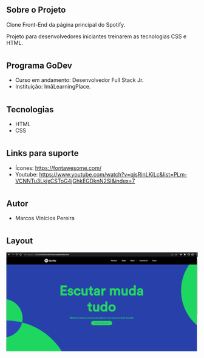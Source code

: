 ## Sobre o Projeto
Clone Front-End da página principal do Spotify.

Projeto para desenvolvedores iniciantes treinarem as tecnologias CSS e HTML.

#
## Programa GoDev
- Curso em andamento: Desenvolvedor Full Stack Jr.
- Instituição: ImãLearningPlace.

#
## Tecnologias
- HTML
- CSS

#
## Links para suporte
- Ícones: https://fontawesome.com/
- Youtube: https://www.youtube.com/watch?v=qjsRinLKiLc&list=PLm-VCNNTu3LkjxCSToG4jGhkEGDknN2SI&index=7

#
## Autor
- Marcos Vinícios Pereira

#
## Layout

<img src="https://github.com/marcosvipe/clone-spotify/blob/main/assets/Spotify.gif">
